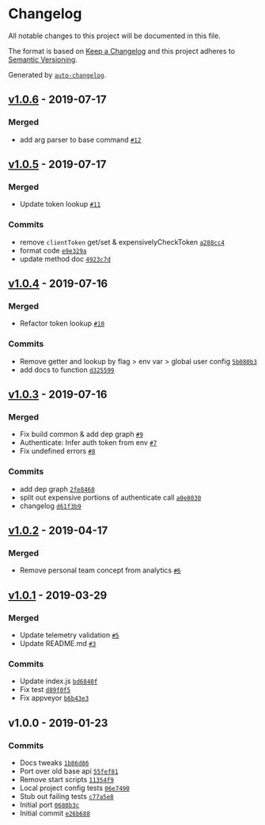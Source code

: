 # Changelog

All notable changes to this project will be documented in this file.

The format is based on [Keep a Changelog](http://keepachangelog.com/en/1.0.0/)
and this project adheres to [Semantic Versioning](http://semver.org/spec/v2.0.0.html).

Generated by [`auto-changelog`](https://github.com/CookPete/auto-changelog).

## [v1.0.6](https://github.com/netlify/cli-utils/compare/v1.0.5...v1.0.6) - 2019-07-17

### Merged

- add arg parser to base command [`#12`](https://github.com/netlify/cli-utils/pull/12)

## [v1.0.5](https://github.com/netlify/cli-utils/compare/v1.0.4...v1.0.5) - 2019-07-17

### Merged

- Update token lookup [`#11`](https://github.com/netlify/cli-utils/pull/11)

### Commits

- remove `clientToken` get/set & expensivelyCheckToken [`a288cc4`](https://github.com/netlify/cli-utils/commit/a288cc4624d25592dbc7fd96bbfe1b46f5f81e0b)
- format code [`e9e329a`](https://github.com/netlify/cli-utils/commit/e9e329af2196f0da7e29238ac85a525a00cee69f)
- update method doc [`4923c7d`](https://github.com/netlify/cli-utils/commit/4923c7db910e0788bc34d56050be34b29e21b3ec)

## [v1.0.4](https://github.com/netlify/cli-utils/compare/v1.0.3...v1.0.4) - 2019-07-16

### Merged

- Refactor token lookup [`#10`](https://github.com/netlify/cli-utils/pull/10)

### Commits

- Remove getter and lookup by flag > env var > global user config [`5b080b3`](https://github.com/netlify/cli-utils/commit/5b080b37082978336533d7adfcc37878d7e73cce)
- add docs to function [`d325599`](https://github.com/netlify/cli-utils/commit/d3255992c2876b3f27bf894b4e51dbdd86381b38)

## [v1.0.3](https://github.com/netlify/cli-utils/compare/v1.0.2...v1.0.3) - 2019-07-16

### Merged

- Fix build common & add dep graph [`#9`](https://github.com/netlify/cli-utils/pull/9)
- Authenticate: Infer auth token from env [`#7`](https://github.com/netlify/cli-utils/pull/7)
- Fix undefined errors [`#8`](https://github.com/netlify/cli-utils/pull/8)

### Commits

- add dep graph [`2fe8460`](https://github.com/netlify/cli-utils/commit/2fe84604a14c5674a12bd1a6c42cdfe8319024d9)
- split out expensive portions of authenticate call [`a0e8030`](https://github.com/netlify/cli-utils/commit/a0e80304fdc7cad75d8c1075878388e1924423cb)
- changelog [`d61f3b9`](https://github.com/netlify/cli-utils/commit/d61f3b9537eee9a6c8d70a68c5f1480fe134b06b)

## [v1.0.2](https://github.com/netlify/cli-utils/compare/v1.0.1...v1.0.2) - 2019-04-17

### Merged

- Remove personal team concept from analytics [`#6`](https://github.com/netlify/cli-utils/pull/6)

## [v1.0.1](https://github.com/netlify/cli-utils/compare/v1.0.0...v1.0.1) - 2019-03-29

### Merged

- Update telemetry validation [`#5`](https://github.com/netlify/cli-utils/pull/5)
- Update README.md [`#3`](https://github.com/netlify/cli-utils/pull/3)

### Commits

- Update index.js [`bd6840f`](https://github.com/netlify/cli-utils/commit/bd6840f9e4716219d5b34f3c9498375d7aea7632)
- Fix test [`d89f0f5`](https://github.com/netlify/cli-utils/commit/d89f0f591c046278de47ac15e5d5453a954aa1ac)
- Fix appveyor [`b6b43e3`](https://github.com/netlify/cli-utils/commit/b6b43e37e9397c0828fce388fa9a7186bd6c4f91)

## v1.0.0 - 2019-01-23

### Commits

- Docs tweaks [`1b86d86`](https://github.com/netlify/cli-utils/commit/1b86d86b24c1fcba369ace5b5ca145abca55df52)
- Port over old base api [`55fef81`](https://github.com/netlify/cli-utils/commit/55fef81b9e2fd0ad2f1aca59c17886cd392d9279)
- Remove start scripts  [`11354f9`](https://github.com/netlify/cli-utils/commit/11354f9a3211c9c6c82e7de5dd4235c9dd04065e)
- Local project config tests [`06e7490`](https://github.com/netlify/cli-utils/commit/06e7490b7e1677059849f17da9aa5ed8b748341b)
- Stub out failing tests [`c77a5e8`](https://github.com/netlify/cli-utils/commit/c77a5e8142ef482c862c9fec86061977b05a4624)
- Initial port [`0680b3c`](https://github.com/netlify/cli-utils/commit/0680b3ca532a898450ec633aac413b4f1b5594ae)
- Initial commit [`e26b688`](https://github.com/netlify/cli-utils/commit/e26b6889aa2b37a2367a989e61dc337010627c19)
